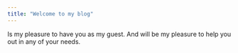 ```yaml
---
title: "Welcome to my blog"
---
```


Is my pleasure to have you as my guest. And will be my pleasure to help you out in any of your needs.
